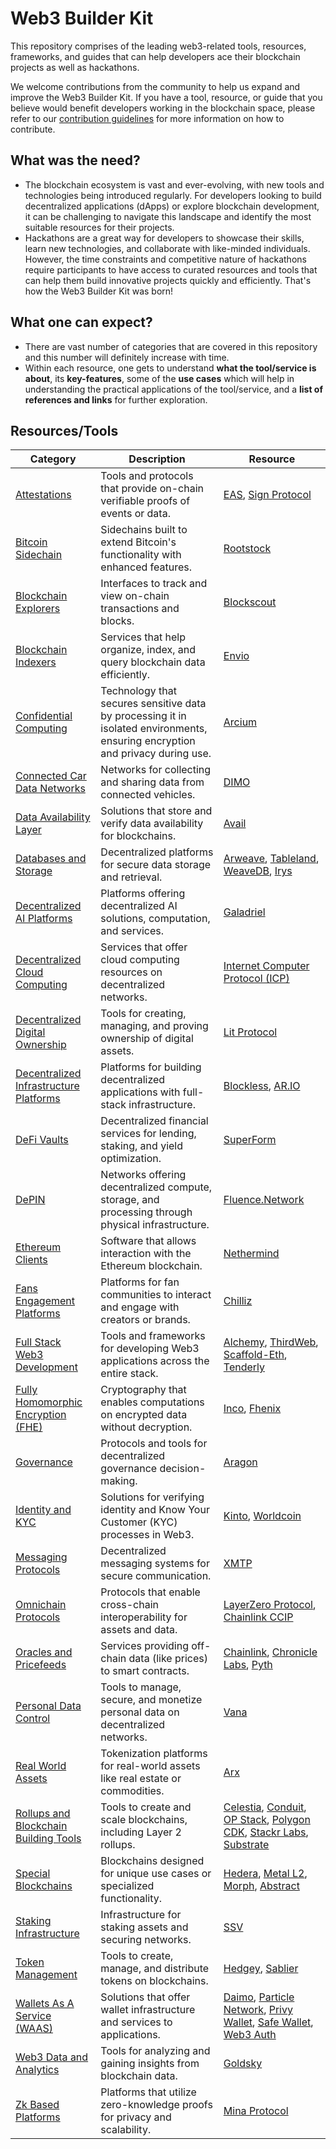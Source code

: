 # Web3 Builder Kit

This repository comprises of the leading web3-related tools, resources, frameworks, and guides that can help developers ace their blockchain projects as well as hackathons.

We welcome contributions from the community to help us expand and improve the Web3 Builder Kit. If you have a tool, resource, or guide that you believe would benefit developers working in the blockchain space, please refer to our [contribution guidelines](/CONTRIBUTING.md) for more information on how to contribute.

## What was the need?

- The blockchain ecosystem is vast and ever-evolving, with new tools and technologies being introduced regularly. For developers looking to build decentralized applications (dApps) or explore blockchain development, it can be challenging to navigate this landscape and identify the most suitable resources for their projects.
- Hackathons are a great way for developers to showcase their skills, learn new technologies, and collaborate with like-minded individuals. However, the time constraints and competitive nature of hackathons require participants to have access to curated resources and tools that can help them build innovative projects quickly and efficiently. That's how the Web3 Builder Kit was born!

## What one can expect?

- There are vast number of categories that are covered in this repository and this number will definitely increase with time.
- Within each resource, one gets to understand **what the tool/service is about**, its **key-features**, some of the **use cases** which will help in understanding the practical applications of the tool/service, and a **list of references and links** for further exploration.

## Resources/Tools

| Category | Description | Resource |
|----------|-------------|-----------|
| [Attestations](./dev-resources/attestations) | Tools and protocols that provide on-chain verifiable proofs of events or data. | [EAS](./dev-resources/attestations/eas.md), [Sign Protocol](./dev-resources/attestations/sign-protocol.md) |
| [Bitcoin Sidechain](./dev-resources/bitcoin-sidechain) | Sidechains built to extend Bitcoin's functionality with enhanced features. | [Rootstock](./dev-resources/bitcoin-sidechain/rootstock.md) |
| [Blockchain Explorers](./dev-resources/blockchain-explorers) | Interfaces to track and view on-chain transactions and blocks. | [Blockscout](./dev-resources/blockchain-explorers/blockscout.md) |
| [Blockchain Indexers](./dev-resources/blockchain-indexers) | Services that help organize, index, and query blockchain data efficiently. | [Envio](./dev-resources/blockchain-indexers/envio.md) |
| [Confidential Computing](./dev-resources/confidential-computing) | Technology that secures sensitive data by processing it in isolated environments, ensuring encryption and privacy during use. | [Arcium](./dev-resources/confidential-computing/arcium.md) |
| [Connected Car Data Networks](./dev-resources/connected-car-data-networks) | Networks for collecting and sharing data from connected vehicles. | [DIMO](./dev-resources/connected-car-data-networks/dimo.md) |
| [Data Availability Layer](./dev-resources/data-availability-layer) | Solutions that store and verify data availability for blockchains. | [Avail](./dev-resources/data-availability-layer/avail.md) |
| [Databases and Storage](./dev-resources/databases-and-storage) | Decentralized platforms for secure data storage and retrieval. | [Arweave](./dev-resources/databases-and-storage/arweave.md), [Tableland](./dev-resources/databases-and-storage/tableland.md), [WeaveDB](./dev-resources/databases-and-storage/weavedb.md), [Irys](./dev-resources/databases-and-storage/irys.md) |
| [Decentralized AI Platforms](./dev-resources/decentralized-ai-platforms) | Platforms offering decentralized AI solutions, computation, and services. | [Galadriel](./dev-resources/decentralized-ai-platforms/galadriel.md) |
| [Decentralized Cloud Computing](./dev-resources/decentralized-cloud-computing) | Services that offer cloud computing resources on decentralized networks. | [Internet Computer Protocol (ICP)](./dev-resources/decentralized-cloud-computing/internet-computer-protocol.md) |
| [Decentralized Digital Ownership](./dev-resources/decentralized-digital-ownership) | Tools for creating, managing, and proving ownership of digital assets. | [Lit Protocol](./dev-resources/decentralized-digital-ownership/lit-protocol.md) |
| [Decentralized Infrastructure Platforms](./dev-resources/decentralized-infrastructure-platforms) | Platforms for building decentralized applications with full-stack infrastructure. | [Blockless](./dev-resources/decentralized-infrastructure-platforms/blockless.md), [AR.IO](./dev-resources/decentralized-infrastructure-platforms/AR.IO.md) |
| [DeFi Vaults](./dev-resources/defi-vaults) | Decentralized financial services for lending, staking, and yield optimization. | [SuperForm](./dev-resources/defi-vaults/superform.md) |
| [DePIN](./dev-resources/depin) | Networks offering decentralized compute, storage, and processing through physical infrastructure. | [Fluence.Network](./dev-resources/depin/fluence-network.md) |
| [Ethereum Clients](./dev-resources/ethereum-clients) | Software that allows interaction with the Ethereum blockchain. | [Nethermind](./dev-resources/ethereum-clients/nethermind.md) |
| [Fans Engagement Platforms](./dev-resources/fans-engagement-platforms) | Platforms for fan communities to interact and engage with creators or brands. | [Chilliz](./dev-resources/fans-engagement-platforms/chilliz.md) |
| [Full Stack Web3 Development](./dev-resources/full-stack-web3-development) | Tools and frameworks for developing Web3 applications across the entire stack. | [Alchemy](./dev-resources/full-stack-web3-development/alchemy.md), [ThirdWeb](./dev-resources/full-stack-web3-development/thirdweb.md), [Scaffold-Eth](./dev-resources/full-stack-web3-development/scaffold-eth.md), [Tenderly](./dev-resources/full-stack-web3-development/tenderly.md) |
| [Fully Homomorphic Encryption (FHE)](./dev-resources/fully-homomorphic-encryption) | Cryptography that enables computations on encrypted data without decryption. | [Inco](./dev-resources/fully-homomorphic-encryption/inco.md), [Fhenix](./dev-resources/fully-homomorphic-encryption/fhenix.md) |
| [Governance](./dev-resources/governance) | Protocols and tools for decentralized governance decision-making. | [Aragon](./dev-resources/governance/aragon.md) |
| [Identity and KYC](./dev-resources/identity-and-kyc) | Solutions for verifying identity and Know Your Customer (KYC) processes in Web3. | [Kinto](./dev-resources/identity-and-kyc/kinto.md), [Worldcoin](./dev-resources/identity-and-kyc/worldcoin.md) |
| [Messaging Protocols](./dev-resources/messaging-protocols) | Decentralized messaging systems for secure communication. | [XMTP](./dev-resources/messaging-protocols/xmtp.md) |
| [Omnichain Protocols](./dev-resources/omnichain-protocols) | Protocols that enable cross-chain interoperability for assets and data. | [LayerZero Protocol](./dev-resources/omnichain-protocols/layerzero.md), [Chainlink CCIP](./dev-resources/omnichain-protocols/chainlink-ccip.md) |
| [Oracles and Pricefeeds](./dev-resources/oracles-and-pricefeeds) | Services providing off-chain data (like prices) to smart contracts. | [Chainlink](./dev-resources/oracles-and-pricefeeds/chainlink-oracles.md), [Chronicle Labs](./dev-resources/oracles-and-pricefeeds/chronicle-labs.md), [Pyth](./dev-resources/oracles-and-pricefeeds/pyth.md) |
| [Personal Data Control](./dev-resources/personal-data-control) | Tools to manage, secure, and monetize personal data on decentralized networks. | [Vana](./dev-resources/personal-data-control/vana.md) |
| [Real World Assets](./dev-resources/real-world-assets) | Tokenization platforms for real-world assets like real estate or commodities. | [Arx](./dev-resources/real-world-assets/arx.md) |
| [Rollups and Blockchain Building Tools](./dev-resources/rollups-and-blockchain-building-tools) | Tools to create and scale blockchains, including Layer 2 rollups. | [Celestia](./dev-resources/rollups-and-blockchain-building-tools/celestia.md), [Conduit](./dev-resources/rollups-and-blockchain-building-tools/conduit.md), [OP Stack](./dev-resources/rollups-and-blockchain-building-tools/op-stack.md), [Polygon CDK](./dev-resources/rollups-and-blockchain-building-tools/polygon-cdk.md), [Stackr Labs](./dev-resources/rollups-and-blockchain-building-tools/stackr-labs.md), [Substrate](./dev-resources/rollups-and-blockchain-building-tools/substrate.md) |
| [Special Blockchains](./dev-resources/special-blockchains) | Blockchains designed for unique use cases or specialized functionality. | [Hedera](./dev-resources/special-blockchains/hedera.md), [Metal L2](./dev-resources/special-blockchains/metal.md), [Morph](./dev-resources/special-blockchains/morph.md), [Abstract](./dev-resources/special-blockchains/Abstract.md) |
| [Staking Infrastructure](./dev-resources/staking-infrastructure) | Infrastructure for staking assets and securing networks. | [SSV](./dev-resources/staking-infrastructure/ssv.md) |
| [Token Management](./dev-resources/token-management) | Tools to create, manage, and distribute tokens on blockchains. | [Hedgey](./dev-resources/token-management/hedgey.md), [Sablier](./dev-resources/token-management/sablier.md) |
| [Wallets As A Service (WAAS)](./dev-resources/wallets-as-a-service) | Solutions that offer wallet infrastructure and services to applications. | [Daimo](./dev-resources/wallets-as-a-service/daimo.md), [Particle Network](./dev-resources/wallets-as-a-service/particle-network.md), [Privy Wallet](./dev-resources/wallets-as-a-service/privy-wallet.md), [Safe Wallet](./dev-resources/wallets-as-a-service/safe-wallet.md), [Web3 Auth](./dev-resources/wallets-as-a-service/web3auth.md) |
| [Web3 Data and Analytics](./dev-resources/web3-data-and-analytics) | Tools for analyzing and gaining insights from blockchain data. | [Goldsky](./dev-resources/web3-data-and-analytics/goldsky.md) |
| [Zk Based Platforms](./dev-resources/zk-based-platforms) | Platforms that utilize zero-knowledge proofs for privacy and scalability. | [Mina Protocol](./dev-resources/zk-based-platforms/mina-protocol.md) |
